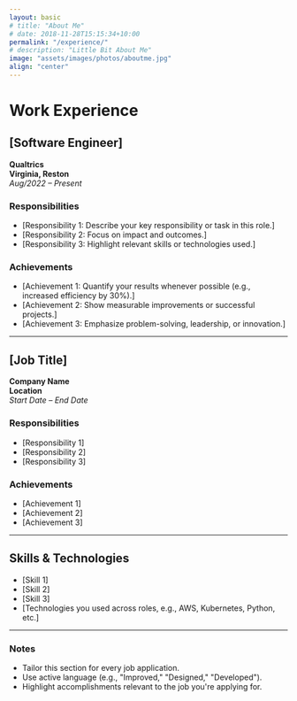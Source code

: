 ```yaml
---
layout: basic
# title: "About Me"
# date: 2018-11-28T15:15:34+10:00
permalink: "/experience/"
# description: "Little Bit About Me"
image: "assets/images/photos/aboutme.jpg"
align: "center"
---
```


# Work Experience

## [Software Engineer]  
**Qualtrics**  
**Virginia, Reston**  
*Aug/2022 – Present*  

### Responsibilities
- [Responsibility 1: Describe your key responsibility or task in this role.]
- [Responsibility 2: Focus on impact and outcomes.]
- [Responsibility 3: Highlight relevant skills or technologies used.]

### Achievements
- [Achievement 1: Quantify your results whenever possible (e.g., increased efficiency by 30%).]
- [Achievement 2: Show measurable improvements or successful projects.]
- [Achievement 3: Emphasize problem-solving, leadership, or innovation.]

---

## [Job Title]  
**Company Name**  
**Location**  
*Start Date – End Date*

### Responsibilities
- [Responsibility 1]
- [Responsibility 2]
- [Responsibility 3]

### Achievements
- [Achievement 1]
- [Achievement 2]
- [Achievement 3]

---

## Skills & Technologies
- [Skill 1]
- [Skill 2]
- [Skill 3]
- [Technologies you used across roles, e.g., AWS, Kubernetes, Python, etc.]

---

### Notes
- Tailor this section for every job application.
- Use active language (e.g., "Improved," "Designed," "Developed").
- Highlight accomplishments relevant to the job you're applying for.




<!-- # Creating Modern Websites

Web design encompasses many different skills and disciplines in the production and maintenance of websites.

Often many individuals will work in teams covering different aspects of the design process, although some designers will cover them all. Web design partially overlaps web engineering in the broader scope of web development.

## What is Web Design?

User experience is about how a user interacts with, and experiences, a particular product, system or service. As a UX designer, you should consider the Why, What and How of product use.

{% include framework/shortcodes/figure.html src="assets/images/photos/content-1.webp" title="Steve Francia" caption="Designing in Figma" alt="Photo of designing a website in Figma" link="https://figma.com" target="\_blank" %}

## Front-end Development

The What addresses the things people can do with a product—its functionality. Finally, the How relates to the design of functionality in an accessible and aesthetically pleasant way. UX designers start with the Why before determining the What and then, finally, the How in order to create products that users can form meaningful experiences with. In software designs, you will need to ensure the product’s “substance” comes through an existing device and offers a seamless, fluid experience.

> As a UX designer, you should consider the Why, What and How of product use.

Web designers are expected to have an awareness of usability and if their role involves creating markup then they are also expected to be up to date with web accessibility guidelines.

## Design Systems

A Design System is a set of interconnected patterns and shared practices coherently organized to aid in digital product design and development of products such as apps or websites.

{% include framework/shortcodes/youtube.html id='2M6dJ2Uynhg' %}

## Process

There are two primary jobs involved in creating a website: the web designer and web developer, who often work closely together on a website. The web designers are responsible for the visual aspect, which includes the layout, coloring and typography of a web page.

- User experience research
- Visual design and illustration
- Programming and coding

![Design In Figma]({{ "/assets/images/photos/content-2.webp" | relative_url }})

Web designers will also have a working knowledge of markup languages such as HTML and CSS, although the extent of their knowledge will differ from one web designer to another. -->